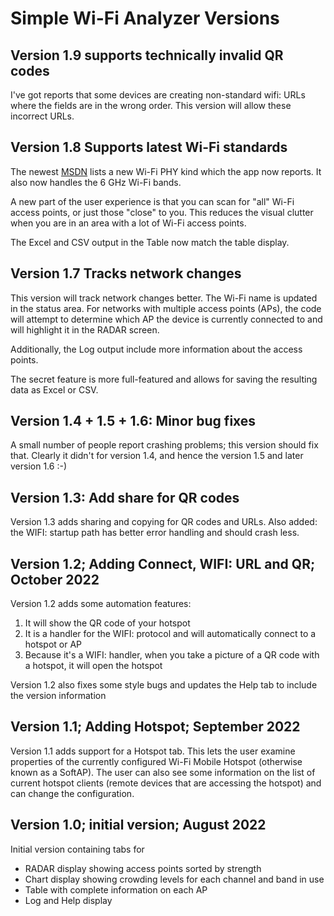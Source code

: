 # Simple Wi-Fi Analyzer Versions

## Version 1.9 supports technically invalid QR codes

I've got reports that some devices are creating non-standard wifi: URLs where the fields are in the wrong order. This version will allow these incorrect URLs.


## Version 1.8 Supports latest Wi-Fi standards

The newest [MSDN](https://learn.microsoft.com/en-us/uwp/api/windows.devices.wifi.wifiphykind?view=winrt-22621&source=docs) lists  a new Wi-Fi PHY kind which the app now reports. It also now handles the 6 GHz Wi-Fi bands.

A new part of the user experience is that you can scan for "all" Wi-Fi access points, or just those "close" to you. This reduces the visual clutter when you are in an area with a lot of Wi-Fi access points.

The Excel and CSV output in the Table now match the table display.

## Version 1.7 Tracks network changes

This version will track network changes better. The Wi-Fi name is updated in the status area. For networks with multiple access points (APs), the code will attempt to determine which AP the device is currently connected to and will highlight it in the RADAR screen.

Additionally, the Log output include more information about the access points.

The secret feature is more full-featured and allows for saving the resulting data as Excel or CSV.

## Version 1.4 + 1.5 + 1.6: Minor bug fixes

A small number of people report crashing problems; this version should fix that. Clearly it didn't for version 1.4, and hence the version 1.5 and later version 1.6 :-)

## Version 1.3: Add share for QR codes

Version 1.3 adds sharing and copying for QR codes and URLs. 
Also added: the WIFI: startup path has better error handling and should crash less.

## Version 1.2; Adding Connect, WIFI: URL and QR; October 2022

Version 1.2 adds some automation features:
1. It will show the QR code of your hotspot
2. It is a handler for the WIFI: protocol and will automatically connect to a hotspot or AP
3. Because it's a WIFI: handler, when you take a picture of a QR code with a hotspot, it will open the hotspot

Version 1.2 also fixes some style bugs and updates the Help tab to include the version information

## Version 1.1; Adding Hotspot; September 2022

Version 1.1 adds support for a Hotspot tab. This lets the user examine properties of the currently configured Wi-Fi Mobile Hotspot (otherwise known as a SoftAP). The user can also see some information on the list of current hotspot clients (remote devices that are accessing the hotspot) and can change the configuration.

## Version 1.0; initial version; August 2022

Initial version containing tabs for
- RADAR display showing access points sorted by strength
- Chart display showing crowding levels for each channel and band in use
- Table with complete information on each AP
- Log and Help display